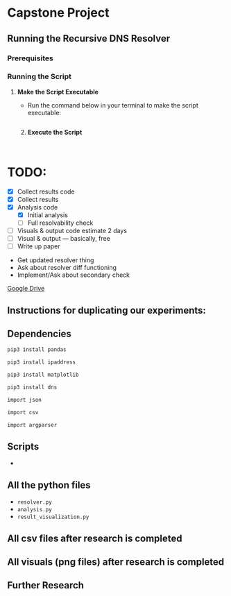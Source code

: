 # Capstone Project

   ## Running the Recursive DNS Resolver

   ### Prerequisites
### Running the Script
1. **Make the Script Executable**
   - Run the command below in your terminal to make the script executable:

     ```
     ```

   2. **Execute the Script**


      ```
     
      ```


# TODO:
- [x] Collect results code
- [x] Collect results
- [x] Analysis code
  - [x] Initial analysis
  - [ ] Full resolvability check
- [ ] Visuals & output code estimate 2 days
- [ ] Visual & output — basically, free
- [ ] Write up paper

- Get updated resolver thing
- Ask about resolver diff functioning
- Implement/Ask about secondary check


[Google Drive](https://drive.google.com/drive/folders/1RQK7osadHCDTjQSZ3uq-o2Xk6wLZ62-J)

## Instructions for duplicating our experiments:

## Dependencies
```bash
pip3 install pandas
```
```bash
pip3 install ipaddress
```
```bash
pip3 install matplotlib
```
```bash
pip3 install dns
```
```bash
import json
```
```bash
import csv
```
```bash
import argparser
```

## Scripts
* 

## All the python files 
* `resolver.py`
* `analysis.py`
* `result_visualization.py`


## All csv files after research is completed


## All visuals (png files) after research is completed


## Further Research 
 
